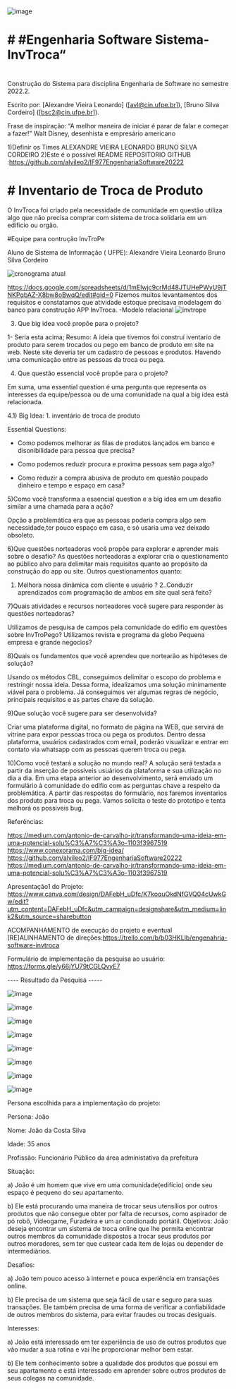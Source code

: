 #
![image](https://user-images.githubusercontent.com/87626156/228038541-31bdd451-abdc-4281-9a8a-5b453abfe452.png)
# # #Engenharia Software Sistema-InvTroca“
#

Construção do Sistema para disciplina Engenharia de Software no semestre 2022.2.

Escrito por: 
[Alexandre Vieira Leonardo] ([avl@cin.ufpe.br]),
[Bruno Silva Cordeiro] ([bsc2@cin.ufpe.br]).

 
Frase de inspiração: “A melhor maneira de iniciar é parar de falar e começar a fazer!”
Walt Disney, desenhista e empresário americano
  
1)Definir os Times
ALEXANDRE VIEIRA LEONARDO
BRUNO SILVA CORDEIRO
2)Este é o possível README
REPOSITORIO GITHUB :https://github.com/alvileo2/IF977EngenhariaSoftware20222

# # Inventario de Troca de Produto

O InvTroca foi criado 
 pela necessidade de comunidade  em questão utiliza algo que não precisa comprar com sistema de troca solidaria em  um edificio ou orgão.

#Equipe para contrução InvTroPe

Aluno de Sistema de Informação ( UFPE): Alexandre Vieira Leonardo
                                        Bruno Silva Cordeiro

![cronograma atual](https://user-images.githubusercontent.com/87626156/228056275-9408c830-2bc5-4b56-baf3-a554284ae380.png)

https://docs.google.com/spreadsheets/d/1mEIwjc9crMd48JTUHePWyU9jTNKPqbAZ-X8bw8oBwqQ/edit#gid=0
Fizemos muitos levantamentos dos requisitos e constatamos que atividade estoque precisava modelagem do banco para construção APP InvTroca.
-Modelo relacional
![invtrope](https://user-images.githubusercontent.com/87626156/228056032-4d7c394c-84b0-445d-8048-c431e45d5ed4.png)

3) ​Que big idea você propõe para o projeto?

1- Seria esta acima;
Resumo:
A ideia que tivemos foi construí iventario de produto para serem trocados ou pego em banco de produto em site na web. Neste site deveria ter um cadastro de pessoas e  produtos. Havendo uma comunicação entre as pessoas da troca ou pega.

4) Que questão essencial você propõe para o projeto?

Em suma, uma essential question é uma pergunta que representa os interesses da equipe/pessoa ou de uma comunidade na qual a big idea está relacionada.

4.1) Big Idea: 1. inventário de troca de produto 

Essential Questions:

- Como podemos melhorar as filas de produtos lançados em banco e disonibilidade  para pessoa que precisa?

- Como podemos reduzir procura e proxima pessoas sem paga algo?

- Como reduzir a compra abusiva de produto em questão poupado dinheiro e tempo e espaço em casa?


5)Como você transforma a essencial question e a big idea em um desafio similar a uma chamada para a ação?

Opção a problemática era que as pessoas poderia compra algo sem necessidade,ter pouco espaço em casa, e só usaria uma vez  deixado obsoleto.

6)Que questões norteadoras você propõe para explorar e aprender mais sobre o desafio?
As questões norteadoras a explorar cria o questionamento ao público alvo para delimitar mais requisitos quanto ao propósito da construção do app ou site. Outros questionamentos quanto:
1. Melhora nossa dinâmica com cliente e usuário ?
2..Conduzir aprendizados com programação de ambos em site qual será feito?

7)Quais atividades e recursos norteadores você sugere para responder às questões norteadoras?
 
 Utilizamos de pesquisa de campos pela comunidade do edifio em questões sobre InvTroPego?
 Utilizamos revista e programa da globo Pequena empresa e grande negocios?

8)Quais os fundamentos que você aprendeu que nortearão as hipóteses de solução?

Usando os métodos CBL, conseguimos delimitar o escopo do problema e restringir nossa ideia. Dessa forma, idealizamos uma solução minimamente viável para o problema. Já conseguimos ver algumas regras de negócio, principais requisitos e as partes chave da solução.

9)Que solução você sugere para ser desenvolvida?

Criar uma plataforma digital, no formato de página na WEB, que servirá de vitrine para expor pessoas  troca ou pega os produtos. Dentro dessa plataforma, usuários cadastrados com email, poderão visualizar e entrar em contato via whatsapp com as pessoas querem troca ou pega.

10)Como você testará a solução no mundo real?
A solução será testada a partir da inserção de possíveis usuários da plataforma e sua utilização no dia a dia. Em uma etapa anterior ao desenvolvimento, será enviado um formulário à comunidade do edifio com as perguntas chave a respeito da problemática. A partir das respostas do formulário, nos faremos inventarios dos produto para troca ou pega. Vamos solicita o teste do prototipo e tenta melhorá os possiveis bug.


Referências:

https://medium.com/antonio-de-carvalho-jr/transformando-uma-ideia-em-uma-potencial-solu%C3%A7%C3%A3o-1103f3967519
https://www.conexorama.com/big-idea/
https://github.com/alvileo2/IF977EngenhariaSoftware20222
https://medium.com/antonio-de-carvalho-jr/transformando-uma-ideia-em-uma-potencial-solu%C3%A7%C3%A3o-1103f3967519


Apresentação1 do Projeto: https://www.canva.com/design/DAFebH_uDfc/K7koquOkdNfGVQ04cUwkGw/edit?utm_content=DAFebH_uDfc&utm_campaign=designshare&utm_medium=link2&utm_source=sharebutton

ACOMPANHAMENTO de execução do projeto e eventual [RE]ALINHAMENTO de direções:https://trello.com/b/b03HKLlb/engenahria-software-invtroca

Formulário de implementação da pesquisa ao usuário: https://forms.gle/y66jYU79tCGLQvyE7

---- Resultado da Pesquisa -----

![image](https://user-images.githubusercontent.com/121324938/231005844-cff8d16f-e02f-4211-bb83-e0a414bacd38.png)

![image](https://user-images.githubusercontent.com/121324938/231005918-957fa1c8-b6ee-400a-b43f-6a58fbf644ac.png)

![image](https://user-images.githubusercontent.com/121324938/231006027-cae05938-9249-45ba-b5cb-bf6596e88514.png)

![image](https://user-images.githubusercontent.com/121324938/231006095-874b4661-65a8-4b8c-ae9d-e54e098457f0.png)

![image](https://user-images.githubusercontent.com/121324938/231006184-1c329ddd-2514-4a84-b480-3e9341aea42f.png)

![image](https://user-images.githubusercontent.com/121324938/231006526-7599f90e-9006-4c37-a2a9-d05beb207996.png)

![image](https://user-images.githubusercontent.com/121324938/231006635-424d0c18-31c4-49aa-91a0-1db640dff068.png)

![image](https://user-images.githubusercontent.com/121324938/231007086-86b0fd34-bc62-4a10-85a2-d07149444f3f.png)

Persona escolhida para a implementação do projeto:

Persona: João

Nome: João da Costa Silva

Idade: 35 anos

Profissão: Funcionário Público da área administativa da prefeitura

Situação:

a) João é um homem que vive em uma comunidade(edifício) onde seu espaço é pequeno do seu apartamento. 

b) Ele está procurando uma maneira de trocar seus utensílios por outros produtos que não consegue obter por falta de recursos, como aspirador de pó robô, Videogame, Furadeira e um ar condionado portátil.
Objetivos: João deseja encontrar um sistema de troca online que lhe permita encontrar outros membros da comunidade dispostos a trocar seus produtos por outros moradores, sem ter que custear cada item de lojas ou depender de intermediários.

Desafios: 

a) João tem pouco acesso à internet e pouca experiência em transações online.

b) Ele precisa de um sistema que seja fácil de usar e seguro para suas transações. Ele também precisa de uma forma de verificar a confiabilidade de outros membros do sistema, para evitar fraudes ou trocas desiguais.

Interesses: 

a) João está interessado em ter experiência de uso de outros produtos que vão mudar a sua rotina e vai lhe proporcionar melhor bem estar. 

b) Ele tem conhecimento sobre a qualidade dos produtos que possui em seu apartamento e está interessado em aprender sobre outros produtos de seus colegas na comunidade.
